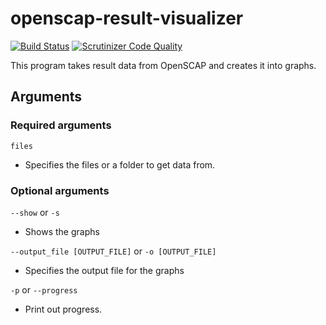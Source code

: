# openscap-result-visualizer
[![Build Status](https://scrutinizer-ci.com/g/ParicBat/openscap-result-visualizer/badges/build.png?b=master)](https://scrutinizer-ci.com/g/ParicBat/openscap-result-visualizer/build-status/master) [![Scrutinizer Code Quality](https://scrutinizer-ci.com/g/ParicBat/openscap-result-visualizer/badges/quality-score.png?b=master)](https://scrutinizer-ci.com/g/ParicBat/openscap-result-visualizer/?branch=master)

This program takes result data from OpenSCAP and creates it into graphs.

## Arguments
### Required arguments
`files`  
- Specifies the files or a folder to get data from.

### Optional arguments
`--show` or `-s`  
- Shows the graphs

`--output_file [OUTPUT_FILE]` or `-o [OUTPUT_FILE]`  
- Specifies the output file for the graphs

`-p` or `--progress`  
- Print out progress.
